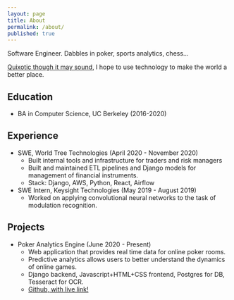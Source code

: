 ```yaml
---
layout: page
title: About
permalink: /about/
published: true
---
```

Software Engineer. Dabbles in poker, sports analytics, chess...

[Quixotic though it may sound](https://web.stanford.edu/~lmackey/), I hope to use technology to make the world a better place. 

## Education
- BA in Computer Science, UC Berkeley (2016-2020)

## Experience
- SWE, World Tree Technologies (April 2020 - November 2020)
	* Built internal tools and infrastructure for traders and risk managers
	* Built and maintained ETL pipelines and Django models for management of financial instruments. 
	* Stack: Django, AWS, Python, React, Airflow
- SWE Intern, Keysight Technologies (May 2019 - August 2019)
	* Worked on applying convolutional neural networks to the task of modulation recognition. 

## Projects
- Poker Analytics Engine (June 2020 - Present)
	* Web application that provides real time data for online poker rooms. 
	* Predictive analytics allows users to better understand the dynamics of online games. 
	* Django backend, Javascript+HTML+CSS frontend, Postgres for DB, Tesseract for OCR. 
	* [Github, with live link!](https://github.com/raymondhfeng/project_yuler)
